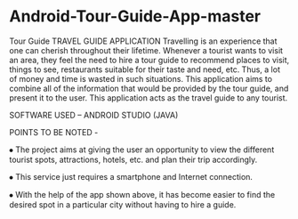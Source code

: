 # Android-Tour-Guide-App-master
Tour Guide
TRAVEL GUIDE APPLICATION
Travelling is an experience that one can cherish throughout their lifetime. Whenever a tourist wants to visit an area, they feel the need to hire a tour guide to recommend places to visit, things to see, restaurants suitable for their taste and need, etc. Thus, a lot of money and time is wasted in such situations. This application aims to combine all of the information that would be provided by the tour guide, and present it to the user. This application acts as the travel guide to any tourist.

SOFTWARE USED – ANDROID STUDIO (JAVA)
		 

POINTS TO BE NOTED -

⦁	The project aims at giving the user an opportunity to view the different tourist spots, attractions, hotels, etc. and plan their trip accordingly.

⦁	This service just requires a smartphone and Internet connection.

⦁	With the help of the app shown above, it has become easier to find the desired spot in a particular city without having to hire a guide.
